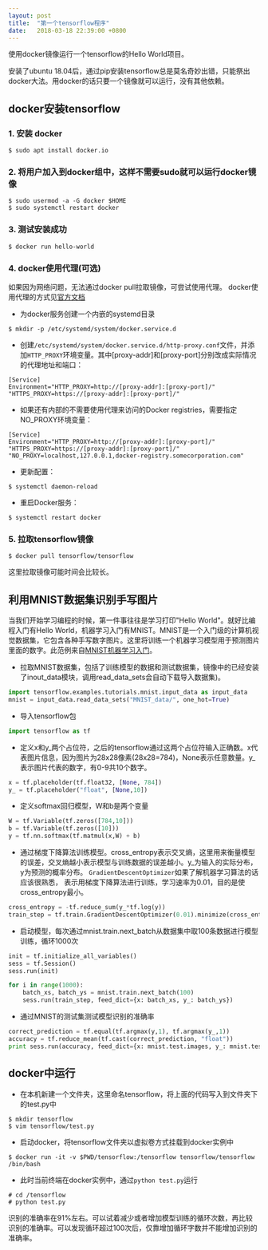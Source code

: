 ```yaml
---
layout: post
title:  "第一个tensorflow程序"
date:   2018-03-18 22:39:00 +0800
---
```


使用docker镜像运行一个tensorflow的Hello World项目。


安装了ubuntu 18.04后，通过pip安装tensorflow总是莫名奇妙出错，只能祭出docker大法。用docker的话只要一个镜像就可以运行，没有其他依赖。


## docker安装tensorflow

### 1. 安装 docker

```
$ sudo apt install docker.io
```

### 2. 将用户加入到docker组中，这样不需要sudo就可以运行docker镜像

```
$ sudo usermod -a -G docker $HOME
$ sudo systemctl restart docker
```

### 3. 测试安装成功

```
$ docker run hello-world
```

### 4. docker使用代理(可选)

如果因为网络问题，无法通过docker pull拉取镜像，可尝试使用代理。
docker使用代理的方式见[官方文档](https://docs.docker.com/config/daemon/systemd/#httphttps-proxy)

* 为docker服务创建一个内嵌的systemd目录

```
$ mkdir -p /etc/systemd/system/docker.service.d
```

* 创建`/etc/systemd/system/docker.service.d/http-proxy.conf`文件，并添加`HTTP_PROXY`环境变量。其中[proxy-addr]和[proxy-port]分别改成实际情况的代理地址和端口：

```
[Service]
Environment="HTTP_PROXY=http://[proxy-addr]:[proxy-port]/" "HTTPS_PROXY=https://[proxy-addr]:[proxy-port]/"
```

* 如果还有内部的不需要使用代理来访问的Docker registries，需要指定NO_PROXY环境变量：

```
[Service]
Environment="HTTP_PROXY=http://[proxy-addr]:[proxy-port]/" "HTTPS_PROXY=https://[proxy-addr]:[proxy-port]/" "NO_PROXY=localhost,127.0.0.1,docker-registry.somecorporation.com"
```

* 更新配置：

```
$ systemctl daemon-reload
```

* 重启Docker服务：

```
$ systemctl restart docker
```

### 5. 拉取tensorflow镜像

```
$ docker pull tensorflow/tensorflow
```

这里拉取镜像可能时间会比较长。

## 利用MNIST数据集识别手写图片

当我们开始学习编程的时候，第一件事往往是学习打印"Hello World"。就好比编程入门有Hello World，机器学习入门有MNIST。MNIST是一个入门级的计算机视觉数据集，它包含各种手写数字图片。这里将训练一个机器学习模型用于预测图片里面的数字。此范例来自[MNIST机器学习入门](http://wiki.jikexueyuan.com/project/tensorflow-zh/tutorials/mnist_beginners.html)。

* 拉取MNIST数据集，包括了训练模型的数据和测试数据集，镜像中的已经安装了inout_data模块，调用read_data_sets会自动下载导入数据集)。

```python
import tensorflow.examples.tutorials.mnist.input_data as input_data
mnist = input_data.read_data_sets("MNIST_data/", one_hot=True)
```

* 导入tensorflow包

```python
import tensorflow as tf
```

* 定义x和y_两个占位符，之后的tensorflow通过这两个占位符输入正确数。x代表图片信息，因为图片为28x28像素(28x28=784)，None表示任意数量。y_表示图片代表的数字，有0-9共10个数字。

```python
x = tf.placeholder(tf.float32, [None, 784])
y_ = tf.placeholder("float", [None,10])
```

* 定义softmax回归模型，W和b是两个变量

```python
W = tf.Variable(tf.zeros([784,10]))
b = tf.Variable(tf.zeros([10]))
y = tf.nn.softmax(tf.matmul(x,W) + b)
```

* 通过梯度下降算法训练模型。cross_entropy表示交叉熵，这里用来衡量模型的误差，交叉熵越小表示模型与训练数据的误差越小。y_为输入的实际分布，y为预测的概率分布。 `GradientDescentOptimizer`如果了解机器学习算法的话应该很熟悉， 表示用梯度下降算法进行训练，学习速率为0.01，目的是使cross_entropy最小。

```python
cross_entropy = -tf.reduce_sum(y_*tf.log(y))
train_step = tf.train.GradientDescentOptimizer(0.01).minimize(cross_entropy)
```

* 启动模型，每次通过mnist.train.next_batch从数据集中取100条数据进行模型训练，循环1000次

```python
init = tf.initialize_all_variables()
sess = tf.Session()
sess.run(init)

for i in range(1000):
    batch_xs, batch_ys = mnist.train.next_batch(100)
    sess.run(train_step, feed_dict={x: batch_xs, y_: batch_ys})
```

* 通过MNIST的测试集测试模型识别的准确率

```python
correct_prediction = tf.equal(tf.argmax(y,1), tf.argmax(y_,1))
accuracy = tf.reduce_mean(tf.cast(correct_prediction, "float"))
print sess.run(accuracy, feed_dict={x: mnist.test.images, y_: mnist.test.labels})
```

## docker中运行

* 在本机新建一个文件夹，这里命名tensorflow，将上面的代码写入到文件夹下的test.py中

```
$ mkdir tensorflow
$ vim tensorflow/test.py
```

* 启动docker，将tensorflow文件夹以虚拟卷方式挂载到docker实例中

```
$ docker run -it -v $PWD/tensorflow:/tensorflow tensorflow/tensorflow /bin/bash
```

* 此时当前终端在docker实例中，通过`python test.py`运行

```
# cd /tensorflow
# python test.py
```

识别的准确率在91%左右。可以试着减少或者增加模型训练的循环次数，再比较识别的准确率。可以发现循环超过100次后，仅靠增加循环字数并不能增加识别的准确率。